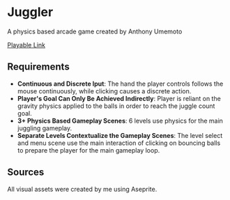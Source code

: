 # Juggler

A physics based arcade game created by Anthony Umemoto

[Playable Link](https://captaintoto.github.io/cmpm120/physics/index.html)

## Requirements

- **Continuous and Discrete Iput**: The hand the player controls follows the mouse continuously, while clicking causes a discrete action.
- **Player's Goal Can Only Be Achieved Indirectly**: Player is reliant on the gravity physics applied to the balls in order to reach the juggle count goal.
- **3+ Physics Based Gameplay Scenes**: 6 levels use physics for the main juggling gameplay.
- **Separate Levels Contextualize the Gameplay Scenes**: The level select and menu scene use the main interaction of clicking on bouncing balls to prepare the player for the main gameplay loop.

## Sources

All visual assets were created by me using Aseprite.